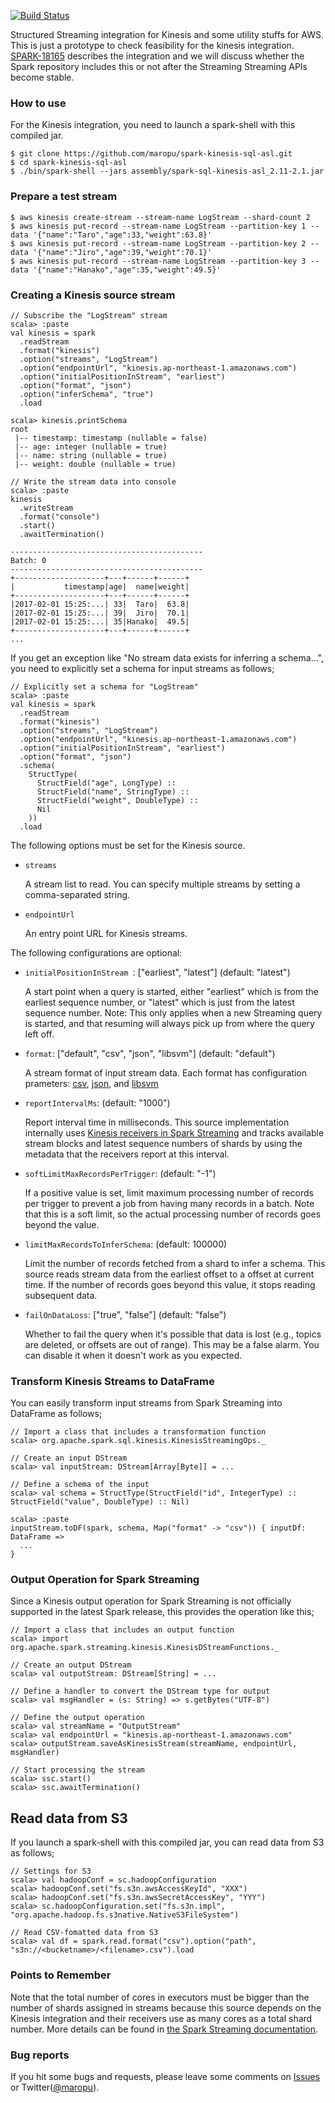 [![Build Status](https://travis-ci.org/maropu/spark-kinesis-sql-asl.svg?branch=master)](https://travis-ci.org/maropu/spark-kinesis-sql-asl)

Structured Streaming integration for Kinesis and some utility stuffs for AWS.
This is just a prototype to check feasibility for the kinesis integration.
[SPARK-18165](https://issues.apache.org/jira/browse/SPARK-18165) describes the integration and
we will discuss whether the Spark repository includes this or not after the Streaming Streaming APIs become stable.

### How to use

For the Kinesis integration, you need to launch a spark-shell with this compiled jar.

    $ git clone https://github.com/maropu/spark-kinesis-sql-asl.git
    $ cd spark-kinesis-sql-asl
    $ ./bin/spark-shell --jars assembly/spark-sql-kinesis-asl_2.11-2.1.jar

### Prepare a test stream

    $ aws kinesis create-stream --stream-name LogStream --shard-count 2
    $ aws kinesis put-record --stream-name LogStream --partition-key 1 --data '{"name":"Taro","age":33,"weight":63.8}'
    $ aws kinesis put-record --stream-name LogStream --partition-key 2 --data '{"name":"Jiro","age":39,"weight":70.1}'
    $ aws kinesis put-record --stream-name LogStream --partition-key 3 --data '{"name":"Hanako","age":35,"weight":49.5}'

### Creating a Kinesis source stream

    // Subscribe the "LogStream" stream
    scala> :paste
    val kinesis = spark
      .readStream
      .format("kinesis")
      .option("streams", "LogStream")
      .option("endpointUrl", "kinesis.ap-northeast-1.amazonaws.com")
      .option("initialPositionInStream", "earliest")
      .option("format", "json")
      .option("inferSchema", "true")
      .load

    scala> kinesis.printSchema
    root
     |-- timestamp: timestamp (nullable = false)
     |-- age: integer (nullable = true)
     |-- name: string (nullable = true)
     |-- weight: double (nullable = true)

    // Write the stream data into console
    scala> :paste
    kinesis
      .writeStream
      .format("console")
      .start()
      .awaitTermination()

    -------------------------------------------
    Batch: 0
    -------------------------------------------
    +--------------------+---+------+------+
    |           timestamp|age|  name|weight|
    +--------------------+---+------+------+
    |2017-02-01 15:25:...| 33|  Taro|  63.8|
    |2017-02-01 15:25:...| 39|  Jiro|  70.1|
    |2017-02-01 15:25:...| 35|Hanako|  49.5|
    +--------------------+---+------+------+
    ...

If you get an exception like "No stream data exists for inferring a schema...",
you need to explicitly set a schema for input streams as follows;

    // Explicitly set a schema for "LogStream"
    scala> :paste
    val kinesis = spark
      .readStream
      .format("kinesis")
      .option("streams", "LogStream")
      .option("endpointUrl", "kinesis.ap-northeast-1.amazonaws.com")
      .option("initialPositionInStream", "earliest")
      .option("format", "json")
      .schema(
        StructType(
          StructField("age", LongType) ::
          StructField("name", StringType) ::
          StructField("weight", DoubleType) ::
          Nil
        ))
      .load

The following options must be set for the Kinesis source.

 * `streams`

    A stream list to read. You can specify multiple streams by setting a comma-separated string.

 * `endpointUrl`

    An entry point URL for Kinesis streams.

The following configurations are optional:

 * `initialPositionInStream `: \["earliest", "latest"\] (default: "latest")

    A start point when a query is started, either "earliest" which is from the earliest sequence
    number, or "latest" which is just from the latest sequence number. Note: This only applies
    when a new Streaming query is started, and that resuming will always pick up from
    where the query left off.

 * `format`: \["default", "csv", "json", "libsvm"\] (default: "default")

    A stream format of input stream data. Each format has configuration prameters:
    [csv](./external/kinesis-sql-asl/src/main/scala/org/apache/spark/sql/execution/datasources/csv/CSVKinesisValueFormat.scala#L34),
    [json](./external/kinesis-sql-asl/src/main/scala/org/apache/spark/sql/execution/datasources/json/JsonKinesisValueFormat.scala#L36),
    and [libsvm](./external/kinesis-sql-asl/src/main/scala/org/apache/spark/ml/source/libsvm/LibSVMKinesisValueFormat.scala#L39)

 * `reportIntervalMs`: (default: "1000")

    Report interval time in milliseconds. This source implementation internally uses
    [Kinesis receivers in Spark Streaming](https://github.com/apache/spark/tree/master/external/kinesis-asl)
    and tracks available stream blocks and latest sequence numbers of shards by using the metadata
    that the receivers report at this interval.

 * `softLimitMaxRecordsPerTrigger`: (default: "-1")

    If a positive value is set, limit maximum processing number of records per trigger to prevent
    a job from having many records in a batch. Note that this is a soft limit, so the actual
    processing number of records goes beyond the value.

 * `limitMaxRecordsToInferSchema`: (default: 100000)

    Limit the number of records fetched from a shard to infer a schema. This source reads
    stream data from the earliest offset to a offset at current time. If the number of records
    goes beyond this value, it stops reading subsequent data.

 * `failOnDataLoss`: \["true", "false"\] (default: "false")

    Whether to fail the query when it's possible that data is lost (e.g., topics are deleted, or
    offsets are out of range). This may be a false alarm. You can disable it when it doesn't work
    as you expected.

### Transform Kinesis Streams to DataFrame

You can easily transform input streams from Spark Streaming into DataFrame as follows;

    // Import a class that includes a transformation function
    scala> org.apache.spark.sql.kinesis.KinesisStreamingOps._

    // Create an input DStream
    scala> val inputStream: DStream[Array[Byte]] = ...

    // Define a schema of the input
    scala> val schema = StructType(StructField("id", IntegerType) :: StructField("value", DoubleType) :: Nil)

    scala> :paste
    inputStream.toDF(spark, schema, Map("format" -> "csv")) { inputDf: DataFrame =>
      ...
    }

### Output Operation for Spark Streaming

Since a Kinesis output operation for Spark Streaming is not officially supported in the latest Spark release,
this provides the operation like this;

    // Import a class that includes an output function
    scala> import org.apache.spark.streaming.kinesis.KinesisDStreamFunctions._

    // Create an output DStream
    scala> val outputStream: DStream[String] = ...

    // Define a handler to convert the DStream type for output
    scala> val msgHandler = (s: String) => s.getBytes("UTF-8")

    // Define the output operation
    scala> val streamName = "OutputStream"
    scala> val endpointUrl = "kinesis.ap-northeast-1.amazonaws.com"
    scala> outputStream.saveAsKinesisStream(streamName, endpointUrl, msgHandler)

    // Start processing the stream
    scala> ssc.start()
    scala> ssc.awaitTermination()

## Read data from S3

If you launch a spark-shell with this compiled jar, you can read data from S3 as follows;

    // Settings for S3
    scala> val hadoopConf = sc.hadoopConfiguration
    scala> hadoopConf.set("fs.s3n.awsAccessKeyId", "XXX")
    scala> hadoopConf.set("fs.s3n.awsSecretAccessKey", "YYY")
    scala> sc.hadoopConfiguration.set("fs.s3n.impl", "org.apache.hadoop.fs.s3native.NativeS3FileSystem")

    // Read CSV-fomatted data from S3
    scala> val df = spark.read.format("csv").option("path", "s3n://<bucketname>/<filename>.csv").load

### Points to Remember

Note that the total number of cores in executors must be bigger than the number of shards assigned
in streams because this source depends on the Kinesis integration and their receivers use
as many cores as a total shard number. More details can be found in
[the Spark Streaming documentation](http://spark.apache.org/docs/latest/streaming-programming-guide.html#points-to-remember-1).

### Bug reports

If you hit some bugs and requests, please leave some comments on
[Issues](https://github.com/maropu/spark-kinesis-sql-asl/issues) or
Twitter([@maropu](http://twitter.com/#!/maropu)).
